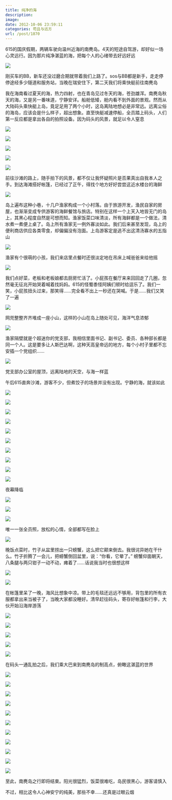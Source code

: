 ```yaml
---
title: 纯净的海
description: 
image: 
date: 2012-10-06 23:59:11
categories: 苟且与远方
url: /post/1870
---
```


615的国庆假期，两辆车驶向温州近海的南麂岛。4天的短途自驾游，却好似一场心灵远行。因为那片纯净湛蓝的海，把每个人的心绪带去好远好远

![](https://cdn.victor42.work/posts/2012-10/10-06/1.jpg)

刚买车的BB，新车还没过磨合期就带着我们上路了。sos与BB都是新手，走走停停途经多少隧道和服务站，当晚在瑞安住下，第二天我们将乘快艇前往南麂岛

我在海南看过夏天的海，热力四射，也在青岛见过冬天的海，苍劲雄浑。南麂岛秋天的海，又是另一番味道，宁静安详。船舱低矮，舱内看不到外面的景观。然而从大陆码头乘快艇上岛，竟足足用了两个小时，这岛离陆地想必是非常远。远离尘俗的海岛，应该会是什么样子，超出想象。直至快艇减速停船，全员踏上码头，人们第一反应都是拿出各自的拍照设备。因为码头的风景，就足以令人窒息

![](https://cdn.victor42.work/posts/2012-10/10-06/2.jpg)

![](https://cdn.victor42.work/posts/2012-10/10-06/3.jpg)

![](https://cdn.victor42.work/posts/2012-10/10-06/4.jpg)

![](https://cdn.victor42.work/posts/2012-10/10-06/5.jpg)

![](https://cdn.victor42.work/posts/2012-10/10-06/6.jpg)

前往沙滩的路上，随手拍下的风景，都不仅让我怀疑照片是否果真出自我本人之手。到达海滩搭好帐篷，已经过了正午，得找个地方好好尝尝这近水楼台的海鲜

![](https://cdn.victor42.work/posts/2012-10/10-06/7.jpg)

岛上遍布这种小巷，十几户渔家构成一个小村落。由于旅游开发，渔民自家的房屋，也渐渐变成专供游客的海鲜餐馆与旅店。特别在这样一个上天入地皆无门的岛上，其黑心程度自然是可想而知。渔家饭菜口味清淡，所有海鲜都是一个做法，清水煮一煮便上桌了。岛上所有渔家无一例外寡淡如此。我们后来甚至发现，岛上的便利商店供应各类零食，却偏偏没有泡面。上岛游客定是逃不出这清汤寡水的五指山

![](https://cdn.victor42.work/posts/2012-10/10-06/8.jpg)

渔家有个很萌的小孩，我们来店里点餐时还很淡定地在吊床上喊爸爸来给他摇

![](https://cdn.victor42.work/posts/2012-10/10-06/9.jpg)

我们点好菜，老板和老板娘都去厨房忙活了。小屁孩在餐厅来来回回走了几圈，忽然毫无征兆开始哭着喊着找妈妈。615的怪蜀黍怪阿姨们顿时给逗乐了。我们一笑，小屁孩扭头过来，那笑得……完全看不出上一秒还在哭喊。于是……我们又笑了一遍

![](https://cdn.victor42.work/posts/2012-10/10-06/10.jpg)

网兜整整齐齐堆成一座小山，这样的小山在岛上随处可见，海洋气息浓郁

![](https://cdn.victor42.work/posts/2012-10/10-06/11.jpg)

渔家隔壁就是个超迷你的党支部，我相信里面书记、副书记、委员、各种部长都是同一个人。这是要多让人斯巴达啊，这种天高皇帝远的地方，每个小村子里都不忘安插一个党组织……

![](https://cdn.victor42.work/posts/2012-10/10-06/12.jpg)

党支部办公室的屋顶，远离陆地的天空，与海一样蓝

午后615直奔沙滩，游客不少，但煮饺子的场景并没有出现。宁静的海，就该如此

![](https://cdn.victor42.work/posts/2012-10/10-06/13.jpg)

![](https://cdn.victor42.work/posts/2012-10/10-06/14.jpg)

![](https://cdn.victor42.work/posts/2012-10/10-06/15.jpg)

![](https://cdn.victor42.work/posts/2012-10/10-06/16.jpg)

![](https://cdn.victor42.work/posts/2012-10/10-06/17.jpg)

![](https://cdn.victor42.work/posts/2012-10/10-06/18.jpg)

![](https://cdn.victor42.work/posts/2012-10/10-06/19.jpg)

![](https://cdn.victor42.work/posts/2012-10/10-06/20.jpg)

![](https://cdn.victor42.work/posts/2012-10/10-06/21.jpg)

![](https://cdn.victor42.work/posts/2012-10/10-06/22.jpg)

夜幕降临

![](https://cdn.victor42.work/posts/2012-10/10-06/23.jpg)

![](https://cdn.victor42.work/posts/2012-10/10-06/24.jpg)

![](https://cdn.victor42.work/posts/2012-10/10-06/25.jpg)

唯一一张全员照，放松的心情，全部都写在脸上

![](https://cdn.victor42.work/posts/2012-10/10-06/26.jpg)

晚饭点菜时，竹子从盆里捞出一只螃蟹，这么把它颠来倒去。我很诧异她在干什么。竹子折腾了一会儿，把螃蟹倒回盆里，说：“你看，它晕了。” 螃蟹仰面朝天，八条腿与两只钳子一动不动，瘫着了……话说我当时也很想这样

![](https://cdn.victor42.work/posts/2012-10/10-06/27.jpg)

![](https://cdn.victor42.work/posts/2012-10/10-06/28.jpg)

在帐篷里呆了一晚，海风比想象中凉。带上的毛毯还远远不够用，背包里的所有衣服都拿出来当被子了，当晚大家都没睡好。清早赶往码头，寄存好帐篷和行李，大伙开始沿海岸游荡

![](https://cdn.victor42.work/posts/2012-10/10-06/29.jpg)

![](https://cdn.victor42.work/posts/2012-10/10-06/30.jpg)

![](https://cdn.victor42.work/posts/2012-10/10-06/32.jpg)

![](https://cdn.victor42.work/posts/2012-10/10-06/33.jpg)

![](https://cdn.victor42.work/posts/2012-10/10-06/34.jpg)

在码头一通乱拍之后，我们乘大巴来到南麂岛的制高点，俯瞰这湛蓝的世界

![](https://cdn.victor42.work/posts/2012-10/10-06/35.jpg)

![](https://cdn.victor42.work/posts/2012-10/10-06/36.jpg)

![](https://cdn.victor42.work/posts/2012-10/10-06/40.jpg)

![](https://cdn.victor42.work/posts/2012-10/10-06/43.jpg)

![](https://cdn.victor42.work/posts/2012-10/10-06/44.jpg)

![](https://cdn.victor42.work/posts/2012-10/10-06/45.jpg)

![](https://cdn.victor42.work/posts/2012-10/10-06/46.jpg)

![](https://cdn.victor42.work/posts/2012-10/10-06/47.jpg)

![](https://cdn.victor42.work/posts/2012-10/10-06/49.jpg)

![](https://cdn.victor42.work/posts/2012-10/10-06/51.jpg)

![](https://cdn.victor42.work/posts/2012-10/10-06/54.jpg)

至此，南麂岛之行即将结束。阳光很猛烈，饭菜很难吃，岛民很黑心，游客请慎入

不过，相比这令人心神安宁的纯美，那些不幸……还真是过眼云烟